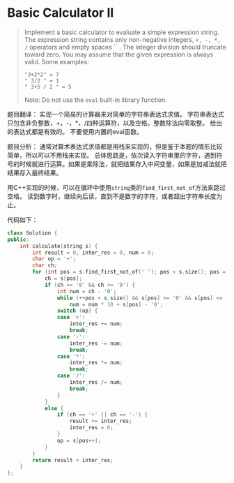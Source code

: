 # Basic Calculator II

> Implement a basic calculator to evaluate a simple expression string. The expression string contains only non-negative integers, `+, -, *, /` operators and empty spaces  `` . The integer division should truncate toward zero. You may assume that the given expression is always valid. Some examples:
>
> ```text
> "3+2*2" = 7
> " 3/2 " = 1
> " 3+5 / 2 " = 5
> ```
>
> Note: Do not use the `eval` built-in library function.

题目翻译： 实现一个简易的计算器来对简单的字符串表达式求值。 字符串表达式只包含非负整数，+，-，\*，/四种运算符，以及空格。整数除法向零取整。 给出的表达式都是有效的。 不要使用内置的eval函数。

题目分析： 通常对算术表达式求值都是用栈来实现的，但是鉴于本题的情形比较简单，所以可以不用栈来实现。 总体思路是，依次读入字符串里的字符，遇到符号的时候就进行运算。如果是乘除法，就把结果存入中间变量，如果是加减法就把结果存入最终结果。

用C++实现的时候，可以在循环中使用`string`类的`find_first_not_of`方法来跳过空格。 读到数字时，继续向后读，直到不是数字的字符，或者超出字符串长度为止。

代码如下：

```cpp
class Solution {
public:
    int calculate(string s) {
        int result = 0, inter_res = 0, num = 0;
        char op = '+';
        char ch;
        for (int pos = s.find_first_not_of(' '); pos < s.size(); pos = s.find_first_not_of(' ', pos)) {
            ch = s[pos];
            if (ch >= '0' && ch <= '9') {
                int num = ch - '0';
                while (++pos < s.size() && s[pos] >= '0' && s[pos] <= '9')
                    num = num * 10 + s[pos] - '0';
                switch (op) {
                case '+':
                    inter_res += num;
                    break;
                case '-':
                    inter_res -= num;
                    break;
                case '*':
                    inter_res *= num;
                    break;
                case '/':
                    inter_res /= num;
                    break;
                }
            }    
            else {
                if (ch == '+' || ch == '-') {
                    result += inter_res;
                    inter_res = 0;
                }
                op = s[pos++];
            }
        }
        return result + inter_res;
    }
};
```

